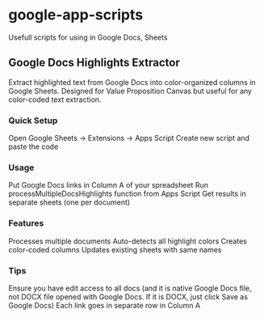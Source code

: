 # google-app-scripts
Usefull scripts for using in Google Docs, Sheets

## Google Docs Highlights Extractor
Extract highlighted text from Google Docs into color-organized columns in Google Sheets. Designed for Value Proposition Canvas but useful for any color-coded text extraction.

### Quick Setup

Open Google Sheets → Extensions → Apps Script
Create new script and paste the code

### Usage

Put Google Docs links in Column A of your spreadsheet
Run processMultipleDocsHighlights function from Apps Script
Get results in separate sheets (one per document)

### Features

Processes multiple documents
Auto-detects all highlight colors
Creates color-coded columns
Updates existing sheets with same names

### Tips

Ensure you have edit access to all docs (and it is native Google Docs file, not DOCX file opened with Google Docs. If it is DOCX, just click Save as Google Docs)
Each link goes in separate row in Column A
